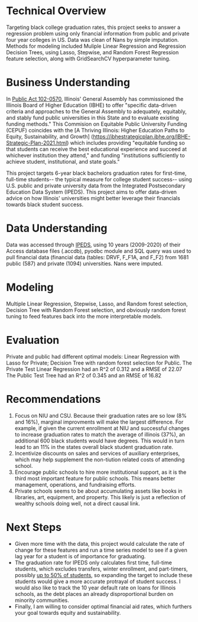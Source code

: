 # Technical Overview
Targeting black college graduation rates, this project seeks to answer a regression problem using only financial information from public and private four year colleges in US. Data was clean of Nans by simple imputation. Methods for modeling included Muliple Linear Regression and Regression Decision Trees, using Lasso, Stepwise, and Random Forest Regression feature selection, along with GridSearchCV hyperparameter tuning. 

# Business Understanding
In [Public Act 102-0570](https://ilga.gov/legislation/publicacts/fulltext.asp?Name=102-0570), Illinois' General Assembly has commissioned the Illinois Board of Higher Education (IBHE) to offer "specific data-driven criteria and approaches to the General Assembly to adequately, equitably, and stably fund public universities in this State and to evaluate existing funding methods." This Commision on Equitable Public University Funding (CEPUF) coincides with the [A Thriving Illinois: Higher Education Paths to Equity, Sustainability, and Growth] (https://ibhestrategicplan.ibhe.org/IBHE-Strategic-Plan-2021.html) which includes providing "equitable funding so that students can receive the best educational experience and succeed at whichever institution they attend," and funding "institutions sufficiently to achieve student, institutional, and state goals."

This project targets 6-year black bachelors graduation rates for first-time, full-time students-- the typical measure for college student success-- using U.S. public and private university data from the Integrated Postsecondary Education Data System (IPEDS). This project aims to offer data-driven advice on how Illinois' universities might better leverage their financials towards black student success.

# Data Understanding
Data was accessed through [IPEDS](https://nces.ed.gov/ipeds/use-the-data/download-access-database), using 10 years (2009-2020) of their Access database files (.accdb), pyodbc module and SQL query was used to pull financial data (financial data (tables: DRVF, F_F1A, and F_F2) from 1681 public (587) and private (1094) universities. Nans were imputed.  

# Modeling
Multiple Linear Regression, Stepwise, Lasso, and Random forest selection, Decision Tree with Random Forest selection, and obviously random forest tuning to feed features back into the more interpretable models.

# Evaluation
Private and public had different optimal models: Linear Regression with Lasso for Private; Decision Tree with random forest selection for Public. 
The Private Test Linear Regression had an R^2 of 0.312 and a RMSE of 22.07
The Public Test Tree had an R^2 of 0.345 and an RMSE of 16.82

# Recommendations
1) Focus on NIU and CSU. Because their graduation rates are so low (8% and 16%), marginal improvments will make the largest difference. For example, if given the current enrollment at NIU and successful changes to increase graduation rates to match the average of illinois (37%), an additional 600 black students would have degrees. This would in turn lead to an 11% in the states overall black student graduation rate. 
2) Incentivize discounts on sales and services of auxiliary enterprises, which may help supplement the non-tiution related costs of attending school. 
3) Encourage public schools to hire more institutional support, as it is the third most important feature for public schools. This means better management, operations, and fundraising efforts. 
4) Private schools seems to be about accumulating assets like books in libraries, art, equipment, and property. This likely is just a reflection of wealthy schools doing well, not a direct causal link.

# Next Steps
- Given more time with the data, this project would calculate the rate of change for these features and run a time series model to see if a given lag year for a student is of importance for graduating. 
- The graduation rate for IPEDS only calculates first time, full-time students, which excludes transfers,  winter enrollment, and part-timers, possibly [up to 50% of students](), so expanding the target to include these students would give a more accurate protrayal of student success. I would also like to track the 10 year default rate on loans for Illinois schools, as the debt places an already disproportional burden on minority communities. 
- Finally, I am willing to consider optimal financial aid rates, which furthers your goal towards equity and sustainability. 
